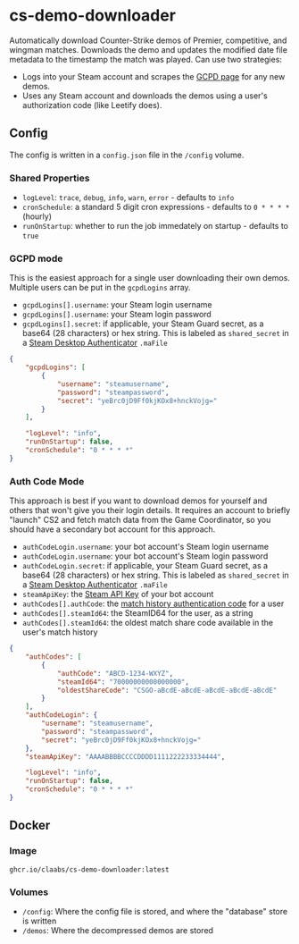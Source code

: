 # cs-demo-downloader

Automatically download Counter-Strike demos of Premier, competitive, and wingman matches.
Downloads the demo and updates the modified date file metadata to the timestamp the match was played.
Can use two strategies:

- Logs into your Steam account and scrapes the [GCPD page](https://steamcommunity.com/my/gcpd/730) for any new demos.
- Uses any Steam account and downloads the demos using a user's authorization code (like Leetify does).

## Config

The config is written in a `config.json` file in the `/config` volume.

### Shared Properties

- `logLevel`: `trace`, `debug`, `info`, `warn`, `error` - defaults to `info`
- `cronSchedule`: a standard 5 digit cron expressions - defaults to `0 * * * *` (hourly)
- `runOnStartup`: whether to run the job immedately on startup - defaults to `true`

### GCPD mode

This is the easiest approach for a single user downloading their own demos. Multiple users can be put in the `gcpdLogins` array.

- `gcpdLogins[].username`: your Steam login username
- `gcpdLogins[].username`: your Steam login password
- `gcpdLogins[].secret`: if applicable, your Steam Guard secret, as a base64 (28 characters) or hex string. This is labeled as `shared_secret` in a [Steam Desktop Authenticator](https://github.com/Jessecar96/SteamDesktopAuthenticator) `.maFile`

```json
{
    "gcpdLogins": [
        {
            "username": "steamusername",
            "password": "steampassword",
            "secret": "yeBrc0jD9Ff0kjKOx8+hnckVojg="
        }
    ],

    "logLevel": "info",
    "runOnStartup": false,
    "cronSchedule": "0 * * * *"
}
```

### Auth Code Mode

This approach is best if you want to download demos for yourself and others that won't give you their login details. It requires an account to briefly "launch" CS2 and fetch match data from the Game Coordinator, so you should have a secondary bot account for this approach.

- `authCodeLogin.username`: your bot account's Steam login username
- `authCodeLogin.username`: your bot account's Steam login password
- `authCodeLogin.secret`: if applicable, your Steam Guard secret, as a base64 (28 characters) or hex string. This is labeled as `shared_secret` in a [Steam Desktop Authenticator](https://github.com/Jessecar96/SteamDesktopAuthenticator) `.maFile`
- `steamApiKey`: the [Steam API Key](https://steamcommunity.com/dev/apikey) of your bot account
- `authCodes[].authCode`: the [match history authentication code](https://help.steampowered.com/en/wizard/HelpWithGameIssue/?appid=730&issueid=128) for a user
- `authCodes[].steamId64`: the SteamID64 for the user, as a string
- `authCodes[].steamId64`: the oldest match share code available in the user's match history

```json
{
    "authCodes": [
        {
            "authCode": "ABCD-1234-WXYZ",
            "steamId64": "70000000000000000",
            "oldestShareCode": "CSGO-aBcdE-aBcdE-aBcdE-aBcdE-aBcdE"
        }
    ],
    "authCodeLogin": {
        "username": "steamusername",
        "password": "steampassword",
        "secret": "yeBrc0jD9Ff0kjKOx8+hnckVojg="
    },
    "steamApiKey": "AAAABBBBCCCCDDDD1111222233334444",

    "logLevel": "info",
    "runOnStartup": false,
    "cronSchedule": "0 * * * *"
}
```

## Docker

### Image

`ghcr.io/claabs/cs-demo-downloader:latest`

### Volumes

- `/config`: Where the config file is stored, and where the "database" store is written
- `/demos`: Where the decompressed demos are stored
